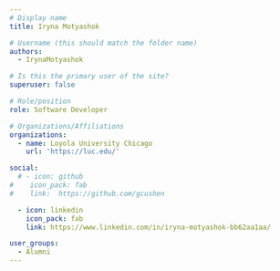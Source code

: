 ```yaml
---
# Display name
title: Iryna Motyashok

# Username (this should match the folder name)
authors:
  - IrynaMotyashok

# Is this the primary user of the site?
superuser: false

# Role/position
role: Software Developer

# Organizations/Affiliations
organizations:
  - name: Loyola University Chicago
    url: 'https://luc.edu/'

social:
  # - icon: github
#    icon_pack: fab
#    link:  https://github.com/gcushen

  - icon: linkedin
    icon_pack: fab
    link: https://www.linkedin.com/in/iryna-motyashok-bb62aa1aa/

user_groups:
  - Alumni
---
```

